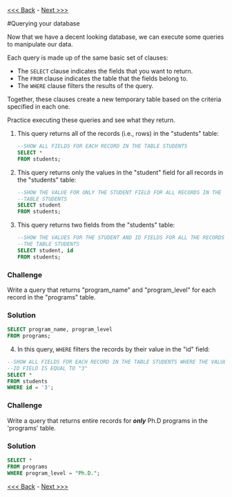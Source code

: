 [<<< Back](6-buildtable_challenge.md) - [Next >>>](8-innerjoin.md)  

#Querying your database  

Now that we have a decent looking database, we can execute some queries to manipulate our data.  

Each query is made up of the same basic set of clauses:  
- The `SELECT` clause indicates the fields that you want to return.  
- The `FROM` clause indicates the table that the fields belong to.  
- The `WHERE` clause filters the results of the query.  

Together, these clauses create a new temporary table based on the criteria specified in each one.  

Practice executing these queries and see what they return.  

1. This query returns all of the records (i.e., rows) in the "students" table:  
	```sql
	--SHOW ALL FIELDS FOR EACH RECORD IN THE TABLE STUDENTS
	SELECT *   
	FROM students;
	```  

2. This query returns only the values in the "student" field for all records in the "students" table:  
	```sql
	--SHOW THE VALUE FOR ONLY THE STUDENT FIELD FOR ALL RECORDS IN THE
	--TABLE STUDENTS
	SELECT student
	FROM students;
	```  

3. This query returns two fields from the "students" table:  
	```sql
	--SHOW THE VALUES FOR THE STUDENT AND ID FIELDS FOR ALL THE RECORDS IN
	--THE TABLE STUDENTS
	SELECT student, id
	FROM students;
	```  

### Challenge

Write a query that returns "program_name" and "program_level" for each record in the "programs" table.


### Solution

```sql
SELECT program_name, program_level
FROM programs;
```

4. In this query, `WHERE` filters the records by their value in the "id" field:  

```sql
--SHOW ALL FIELDS FOR EACH RECORD IN THE TABLE STUDENTS WHERE THE VALUE OF THE
--ID FIELD IS EQUAL TO "3"
SELECT *
FROM students
WHERE id = '3';
```

### Challenge

Write a query that returns entire records for _**only**_ Ph.D programs in the 'programs' table.


### Solution

```sql
SELECT *
FROM programs
WHERE program_level = "Ph.D.";
```
	
[<<< Back](6-buildtable_challenge.md) - [Next >>>](8-innerjoin.md)  
